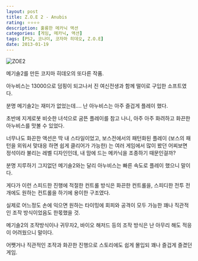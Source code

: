 ```yaml
---
layout: post
title: Z.O.E 2 - Anubis
rating: ⭐️⭐️⭐️⭐️
description: 훌륭한 메카닉 액션
categories: [게임, 메카닉, 액션]
tags: [PS2, 코나미, 코자마 히데오, Z.O.E]
date: 2013-01-19
---
```


![ZOE2](../../review/img/2013/zoe2.jpg)

메기솔2를 만든 코지마 히데오의 또다른 작품.

아누비스는 13000으로 덤핑이 되고나서 진 여신전생과 함께 떨이로 구입한 소프트였다.

분명 메기솔2는 재미가 없었는데.... 난 아누비스는 아주 즐겁게 플레이 했다.

초반에 지게로봇 비슷한 녀석으로 굼뜬 플레이를 참고 나니, 아주 아주 화려하고 화끈한 아누비스를 맛볼 수 있었다.

너무나도 화끈한 액션은 딱 내 스타일이었고, 보스전에서의 패턴화된 플레이 (보스의 패턴을 외워서 맞대응 하면 쉽게 클리어가 가능한) 는 여러 게임에서 많이 봤던 어찌보면 정석이라 불리는 레벨 디자인인데, 내 맘에 드는 메카닉을 조종하기 때문인걸까?

분명 지루하기 그지없던 메기솔2와는 달리 아누비스는 빠른 속도로 플레이 했으니 말이다.

게다가 이런 스피드한 진행에 적절한 컨트롤 방식은 화끈한 컨트롤을, 스피디한 전투 전개에도 원하는 컨트롤을 하기에 용이한 구조였다.

실제로 어느정도 손에 익으면 원하는 타이밍에 회피와 공격이 모두 가능한 꽤나 직관적인 조작 방식이었음도 한몫했을 것.

메기솔2의 조작방식이나 귀무자2, 바이오 해저드 등의 조작 방식은 난 아무리 해도 적응이 어려웠으니 말이다.

어쨋거나 직관적인 조작과 화끈한 진행으로 스토리에도 쉽게 몰입되 꽤나 즐겁게 즐겼던 게임.